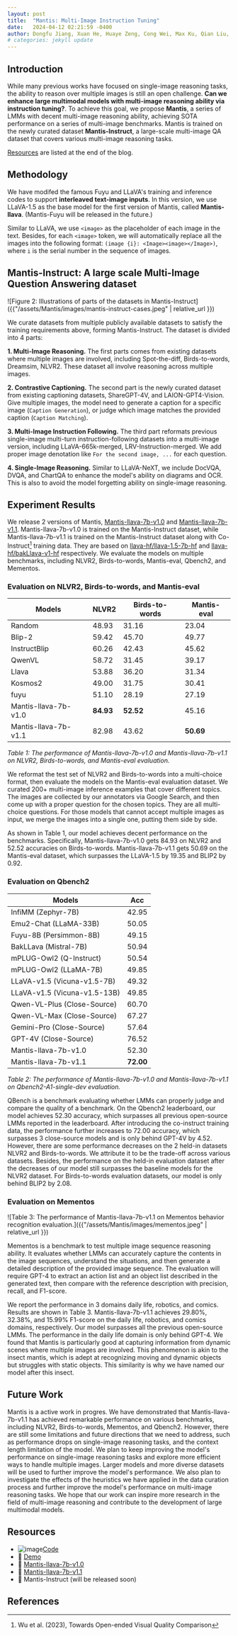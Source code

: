 ```yaml
---
layout: post
title:  "Mantis: Multi-Image Instruction Tuning"
date:   2024-04-12 02:21:59 -0400
author: Dongfu Jiang, Xuan He, Huaye Zeng, Cong Wei, Max Ku, Qian Liu, Wenhu Chen
# categories: jekyll update
---
```


## Introduction

While many previous works have focused on single-image reasoning tasks, the ability to reason over multiple images is still an open challenge. **Can we enhance large multimodal models with multi-image reasoning ability via instruction tuning?**. To achieve this goal, we propose **Mantis**, a series of LMMs with decent multi-image reasoning ability, achieving SOTA performance on a series of multi-image benchmarks. Mantis is trained on the newly curated dataset **Mantis-Instruct**, a large-scale multi-image QA dataset that covers various multi-image reasoning tasks.

[Resources]((#resources)) are listed at the end of the blog.

## Methodology

We have modifed the famous Fuyu and LLaVA's training and inference codes to support **interleaved text-image inputs**. In this version, we use LLaVA-1.5 as the base model for the first version of Mantis, called **Mantis-llava**. (Mantis-Fuyu will be released in the future.)

Similar to LLaVA, we use `<image>` as the placeholder of each image in the text. Besides, for each `<image>` token, we will automatically replace all the images into the following format: `(image {i}: <Image><image></Image>)`, where `i` is the serial number in the sequence of images. 

## Mantis-Instruct: A large scale Multi-Image Question Answering dataset

![Figure 2: Illustrations of parts of the datasets in Mantis-Instruct]({{"/assets/Mantis/images/mantis-instruct-cases.jpeg" | relative_url }})

We curate datasets from multiple publicly available datasets to satisfy the training requirements above, forming Mantis-Instruct. The dataset is divided into 4 parts:

**1. Multi-Image Reasoning.**
The first parts comes from existing datasets where multiple images are involved, including Spot-the-diff, Birds-to-words, Dreamsim, NLVR2. These dataset all involve reasoning across multiple images.

**2. Contrastive Captioning.**
The second part is the newly curated dataset from existing captioning datasets, ShareGPT-4V, and LAION-GPT4-Vision. Give multiple images, the model need to generate a caption for a specific image (`Caption Generation`), or judge which image matches the provided caption (`Caption Matching`).

**3. Multi-Image Instruction Following.**
The third part reformats previous single-image multi-turn instruction-following datasets into a multi-image version, including LLaVA-665k-merged, LRV-Instruction-merged. We add proper image denotation like `For the second image, ...` for each question. 

**4. Single-Image Reasoning.**
Similar to LLaVA-NeXT, we include DocVQA, DVQA, and ChartQA to enhance the model's ability on diagrams and OCR. This is also to avoid the model forgetting ability on single-image reasoning.

## Experiment Results

We release 2 versions of Mantis, [Mantis-llava-7b-v1.0](https://huggingface.co/TIGER-Lab/Mantis-llava-7b-v1.0) and [Mantis-llava-7b-v1.1](https://huggingface.co/TIGER-Lab/Mantis-llava-7b-v1.1). Mantis-llava-7b-v1.0 is trained on the Mantis-Instruct dataset, while Mantis-llava-7b-v1.1 is trained on the Mantis-Instruct dataset along with Co-Instruct[^6] training data. They are based on [llava-hf/llava-1.5-7b-hf](https://huggingface.co/llava-hf/llava-1.5-7b-hf) and [llava-hf/bakLlava-v1-hf](https://huggingface.co/llava-hf/bakLlava-v1-hf) respectively. We evaluate the models on multiple benchmarks, including NLVR2, Birds-to-words, Mantis-eval, Qbench2, and Mementos.

### Evaluation on NLVR2, Birds-to-words, and Mantis-eval

| Models                | NLVR2     | Birds-to-words | Mantis-eval |
|-----------------------|-----------|----------------|------------|
| Random                | 48.93     | 31.16          | 23.04      |
| Blip-2                | 59.42     | 45.70          | 49.77      |
| InstructBlip          | 60.26     | 42.43          | 45.62      |
| QwenVL                | 58.72     | 31.45          | 39.17      |
| Llava                 | 53.88     | 36.20          | 31.34      |
| Kosmos2               | 49.00     | 31.75          | 30.41      |
| fuyu                  | 51.10     | 28.19          | 27.19      |
| Mantis-llava-7b-v1.0  | **84.93** | **52.52**      | 45.16      |
| Mantis-llava-7b-v1.1  | 82.98     | 43.62          | **50.69**  |

*Table 1: The performance of Mantis-llava-7b-v1.0 and Mantis-llava-7b-v1.1 on NLVR2, Birds-to-words, and Mantis-eval evaluation.*

We reformat the test set of NLVR2 and Birds-to-words into a multi-choice format, then evaluate the models on the Mantis-eval evaluation dataset. We curated 200+ multi-image inference examples that cover different topics. 
The images are collected by our annotators via Google Search, and then come up with a proper question for the chosen topics. They are all multi-choice questions. For those models that cannot accept multiple images as input, we merge the images into a single one, putting them side by side.

As shown in Table 1, our model achieves decent performance on the benchmarks. Specifically, Mantis-llava-7b-v1.0 gets 84.93 on NLVR2 and 52.52 accuracies on Birds-to-words. Mantis-llava-7b-v1.1 gets 50.69 on the Mantis-eval dataset, which surpasses the LLaVA-1.5 by 19.35 and BLIP2 by 0.92.

### Evaluation on Qbench2

| Models                        | Acc   |
|-------------------------------|-------|
| InfiMM (Zephyr-7B)            | 42.95 |
| Emu2-Chat (LLaMA-33B)         | 50.05 |
| Fuyu-8B (Persimmon-8B)        | 49.15 |
| BakLLava (Mistral-7B)         | 50.94 |
| mPLUG-Owl2 (Q-Instruct)       | 50.54 |
| mPLUG-Owl2 (LLaMA-7B)         | 49.85 |
| LLaVA-v1.5 (Vicuna-v1.5-7B)   | 49.32 |
| LLaVA-v1.5 (Vicuna-v1.5-13B)  | 49.85 |
| Qwen-VL-Plus (Close-Source)   | 60.70 |
| Qwen-VL-Max (Close-Source)    | 67.27 |
| Gemini-Pro (Close-Source)     | 57.64 |
| GPT-4V (Close-Source)         | 76.52 |
| Mantis-llava-7b-v1.0                | 52.30 |
| Mantis-llava-7b-v1.1                | **72.00** |

*Table 2: The performance of Mantis-llava-7b-v1.0 and Mantis-llava-7b-v1.1 on Qbench2-A1-single-dev evaluation.*

QBench is a benchmark evaluating whether LMMs can properly judge and compare the quality of a benchmark.
On the Qbench2 leaderboard, our model achieves 52.30 accuracy, which surpasses all previous open-source LMMs reported in the leaderboard. After introducing the co-instruct training data, the performance further increases to 72.00 accuracy, which surpasses 3 close-source models and is only behind GPT-4V by 4.52. However, there are some performance decreases on the 2 held-in datasets NLVR2 and Birds-to-words. We attribute it to be the trade-off across various datasets. Besides, the performance on the held-in evaluation dataset after the decreases of our model still surpasses the baseline models for the NLVR2 dataset. For Birds-to-words evaluation datasets, our model is only behind BLIP2 by 2.08.

### Evaluation on Mementos

![Table 3: The performance of Mantis-llava-7b-v1.1 on Mementos behavior recognition evaluation.]({{"/assets/Mantis/images/mementos.jpeg" | relative_url }})

Mementos is a benchmark to test multiple image sequence reasoning ability. It evaluates whether LMMs can accurately capture the contents in the image sequences, understand the situations, and then generate a detailed description of the provided image sequence. The evaluation will require GPT-4 to extract an action list and an object list described in the generated text, then compare with the reference description with precision, recall, and F1-score.

We report the performance in 3 domains daily life, robotics, and comics. Results are shown in Table 3. Mantis-llava-7b-v1.1 achieves 29.80%, 32.38%, and 15.99% F1-score on the daily life, robotics, and comics domains, respectively. Our model surpasses all the previous open-source LMMs. The performance in the daily life domain is only behind GPT-4. We found that Mantis is particularly good at capturing information from dynamic scenes where multiple images are involved. This phenomenon is akin to the insect mantis, which is adept at recognizing moving and dynamic objects but struggles with static objects. This similarity is why we have named our model after this insect.

## Future Work

Mantis is a active work in progres. We have demonstrated that Mantis-llava-7b-v1.1 has achieved remarkable performance on various benchmarks, including NLVR2, Birds-to-words, Mementos, and Qbench2. However, there are still some limitations and future directions that we need to address, such as performance drops on single-image reasoning tasks, and the context length limitation of the model. We plan to keep improving the model's performance on single-image reasoning tasks and explore more efficient ways to handle multiple images. Larger models and more diverse datasets will be used to further improve the model's performance.
We also plan to investigate the effects of the heuristics we have applied in the data curation process and further improve the model's performance on multi-image reasoning tasks. We hope that our work can inspire more research in the field of multi-image reasoning and contribute to the development of large multimodal models.

## Resources

- ![image](https://github.com/TIGER-AI-Lab/Blog/assets/1457702/16abad05-b0b2-4857-8c27-665a5006de38)[Code](https://github.com/TIGER-AI-Lab/Mantis)
- 🤗 [Demo](https://huggingface.co/spaces/TIGER-Lab/Mantis)
- 🤗 [Mantis-llava-7b-v1.0](https://huggingface.co/TIGER-Lab/Mantis-llava-7b-v1.0)
- 🤗 [Mantis-llava-7b-v1.1](https://huggingface.co/TIGER-Lab/Mantis-llava-7b-v1.1)
- 🤗 Mantis-Instruct (will be released soon)

## References

[^1]: Achiam, J. (2023). GPT-4 Technical Report.
[^2]: Team, C. (2023). Gemini: A Family of Highly Capable Multimodal Models.
[^3]: Wang, L. (2024). Mementos: A Comprehensive Benchmark for Multimodal Large Language Model Reasoning over Image Sequences.
[^4]: Liu et al. (2023), Visual Instruction Tuning.
[^5]: Liu et al. (2023), Improved Baselines with Visual Instruction Tuning
[^6]: Wu et al. (2023), Towards Open-ended Visual Quality Comparison
[^9]: Li et al. (2023). MIMIC-IT
[^10]: Forbes et al. (2019). Neural Network Generation of Questions for Question Answering.
[^11]: Fu et al. (2023). DreamSim: Simulated Dreams and Learning.
[^12]: Suhr et al. (2018). NLVR2: Understanding the role of images in model training.
[^13]: Chen et al. (2023). ShareGPT-4V: Sharing Visual-Language Models.
[^14]: LAION (2023). LVIS: Large Vocabulary Instance Segmentation.
[^15]: Wu et al. (2023). QBench: A Benchmark for Question Answering.
[^16]: Xiao et al. (2021). NExTQA: A Benchmark for Video Question Answering.
[^17]: Wu et al. (2021). STAR: A Benchmark for Video Question Answering.
[^18]: Huang et al. (2016). Visual Storytelling.
[^19]: Ko et al. (2023). Flipped-VQA:  -->
